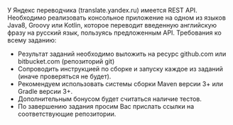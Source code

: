У Яндекс переводчика (translate.yandex.ru) имеется REST API. Необходимо реализовать консольное
приложение на одном из языков Java8, Groovy или Kotlin, которое переводит введенную
английскую фразу на русский язык, пользуясь предложенным API.
Требования ко всему заданию:
- Результат заданий необходимо выложить на ресурс github.com или bitbucket.com
(репозиторий git)
- Сопроводить инструкцией по сборке и запуску каждое из заданий (иначе проверяться не
будет).
- Рекомендуем использовать системы сборки Maven версии 3+ или Gradle версии 3+.
- Дополнительным бонусом будет считаться наличие тестов.
- По завершению задания просим Вас прислать ссылки на соответствующие репозитории.
